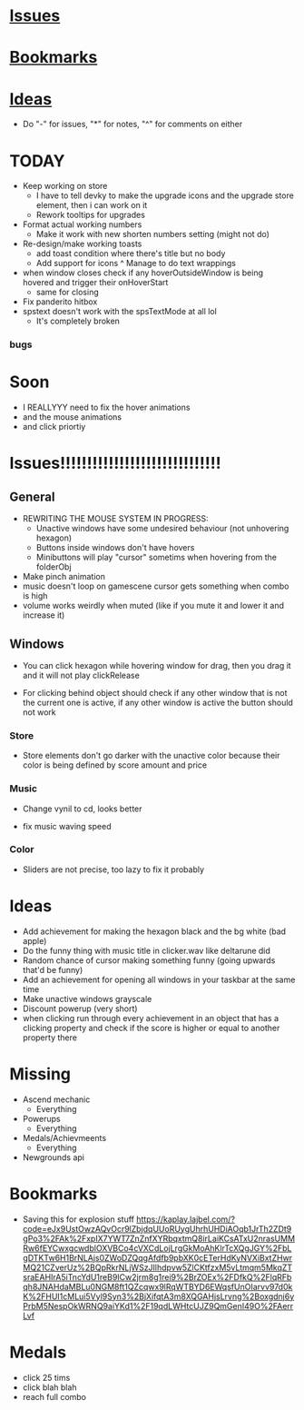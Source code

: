 # [Issues](#issues)
# [Bookmarks](#bookmarks)
# [Ideas](#ideas)

* Do "-" for issues, "*" for notes, "^" for comments on either

# TODAY
- Keep working on store
	* I have to tell devky to make the upgrade icons and the upgrade store element, then i can work on it 
	* Rework tooltips for upgrades
- Format actual working numbers
	* Make it work with new shorten numbers setting (might not do)
- Re-design/make working toasts
	* add toast condition where there's title but no body
	* Add support for icons
	^ Manage to do text wrappings
- when window closes check if any hoverOutsideWindow is being hovered and trigger their onHoverStart
	* same for closing
- Fix panderito hitbox
- spstext doesn't work with the spsTextMode at all lol 
	* It's completely broken

### bugs

# Soon
- I REALLYYY need to fix the hover animations
- and the mouse animations
- and click priortiy

# Issues!!!!!!!!!!!!!!!!!!!!!!!!!!!!!!
## General
- REWRITING THE MOUSE SYSTEM IN PROGRESS:
	* Unactive windows have some undesired behaviour (not unhovering hexagon)
	* Buttons inside windows don't have hovers
	* Minibuttons will play "cursor" sometims when hovering from the folderObj
- Make pinch animation
- music doesn't loop on gamescene
cursor gets something when combo is high
- volume works weirdly when muted (like if you mute it and lower it and increase it)

## Windows
- You can click hexagon while hovering window for drag, then you drag it and it will not play clickRelease
* For clicking behind object should check if any other window that is not the current one is active, if any other window is active the button should not work

### Store
* Store elements don't go darker with the unactive color because their color is being defined by score amount and price
### Music
* Change vynil to cd, looks better
- fix music waving speed
### Color
* Sliders are not precise, too lazy to fix it probably

# Ideas
- Add achievement for making the hexagon black and the bg white (bad apple)
- Do the funny thing with music title in clicker.wav like deltarune did
- Random chance of cursor making something funny (going upwards that'd be funny)
- Add an achievement for opening all windows in your taskbar at the same time
- Make unactive windows grayscale
- Discount powerup (very short)
- when clicking run through every achievement in an object that has a clicking property and check if the score is higher or equal to another property there

# Missing
- Ascend mechanic
	* Everything
- Powerups
	* Everything
- Medals/Achievmeents
	* Everything
- Newgrounds api

# Bookmarks
- Saving this for explosion stuff
https://kaplay.lajbel.com/?code=eJx9UstOwzAQvOcr9lZbjdqUUoRUygUhrhUHDiAOqb1JrTh2ZDt9gPo3%2FAk%2FxpIX7YWT7ZnZnfXYRbqxtmQ8irLaiKCsATxU2nrasUMMRw6fEYCwxgcwdblOXVBCo4cVXCdLojLrgGkMoAhKlrTcXQgJGY%2FbLgDTKTw6H1BrNLAjs0ZWoDZQqgAfdfb9pbXK0cETerHdKyNVXiBxtZHwrMQ21CZverUz%2BQpRkrNLjWSzJIlhdpvw5ZlCKtfzxM5vLtmqm5MkqZTsraEAHIrA5iTncYdU1reB9ICw2jrm8g1rei9%2BrZOEx%2FDfkQ%2FlqRFbqh8JNAHdaMBLu0NGM8ft1QZcqwx9lRqWTBYD6EWqsfUnOIarvv97d0kK%2FHUI1cMLui5Vyl9Syn3%2BjXifqtA3m8XQGAHjsLrvng%2Boxgdnj6yPrbM5NespOkWRNQ9aiYKd1%2F19qdLWHtcUJZ9QmGenI49O%2FAerrLvf

# Medals
- click 25 tims
- click blah blah
- reach full combo
